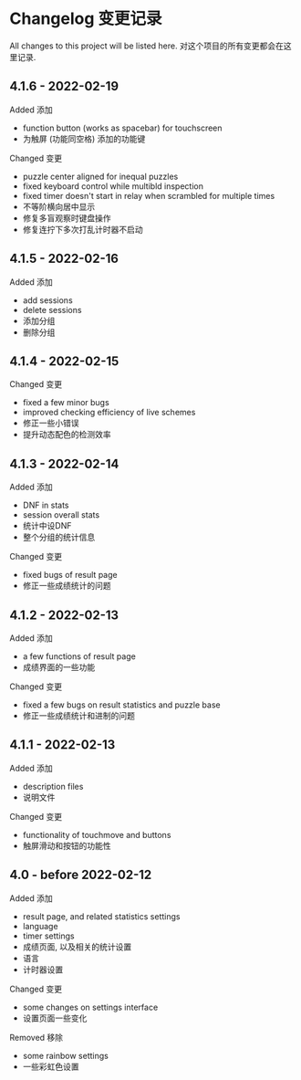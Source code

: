 Changelog 变更记录
==========
All changes to this project will be listed here.
对这个项目的所有变更都会在这里记录.

4.1.6 - 2022-02-19
----------
Added 添加
- function button (works as spacebar) for touchscreen
- 为触屏 (功能同空格) 添加的功能键

Changed 变更
- puzzle center aligned for inequal puzzles
- fixed keyboard control while multibld inspection
- fixed timer doesn't start in relay when scrambled for multiple times
- 不等阶横向居中显示
- 修复多盲观察时键盘操作
- 修复连拧下多次打乱计时器不启动

4.1.5 - 2022-02-16
----------
Added 添加
- add sessions
- delete sessions
- 添加分组
- 删除分组

4.1.4 - 2022-02-15
----------
Changed 变更
- fixed a few minor bugs
- improved checking efficiency of live schemes 
- 修正一些小错误
- 提升动态配色的检测效率

4.1.3 - 2022-02-14
----------
Added 添加
- DNF in stats
- session overall stats
- 统计中设DNF
- 整个分组的统计信息

Changed 变更
- fixed bugs of result page
- 修正一些成绩统计的问题

4.1.2 - 2022-02-13
----------
Added 添加
- a few functions of result page
- 成绩界面的一些功能

Changed 变更
- fixed a few bugs on result statistics and puzzle base
- 修正一些成绩统计和进制的问题

4.1.1 - 2022-02-13
----------
Added 添加
- description files
- 说明文件

Changed 变更
- functionality of touchmove and buttons
- 触屏滑动和按钮的功能性

4.0 - before 2022-02-12
----------
Added 添加
- result page, and related statistics settings
- language
- timer settings
- 成绩页面, 以及相关的统计设置
- 语言
- 计时器设置

Changed 变更
- some changes on settings interface
- 设置页面一些变化

Removed 移除
- some rainbow settings
- 一些彩虹色设置